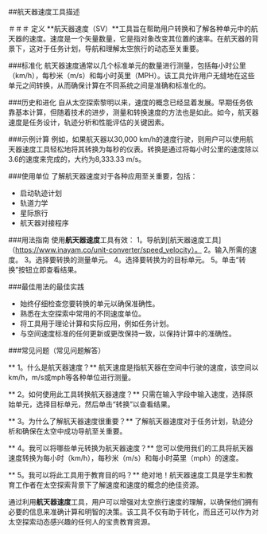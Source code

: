 ##航天器速度工具描述

＃＃＃ 定义
**航天器速度（SV）**工具旨在帮助用户转换和了解各种单元中的航天器的速度。速度是一个矢量数量，它是指对象改变其位置的速率。在航天器的背景下，这对于任务计划，导航和理解太空旅行的动态至关重要。

###标准化
航天器速度通常以几个标准单元的数量进行测量，包括每小时公里（km/h），每秒米（m/s）和每小时英里（MPH）。该工具允许用户无缝地在这些单元之间转换，从而确保计算在不同系统之间是准确和标准化的。

###历史和进化
自从太空探索黎明以来，速度的概念已经显着发展。早期任务依靠基本计算，但随着技术的进步，测量和转换速度的方法也是如此。如今，航天器速度是任务设计，轨迹分析和性能评估的关键因素。

###示例计算
例如，如果航天器以30,000 km/h的速度行驶，则用户可以使用航天器速度工具轻松地将其转换为每秒的仪表。转换是通过将每小时公里的速度除以3.6的速度来完成的，大约为8,333.33 m/s。

###使用单位
了解航天器速度对于各种应用至关重要，包括：
- 启动轨迹计划
- 轨道力学
- 星际旅行
- 航天器对接程序

###用法指南
使用**航天器速度**工具有效：
1。导航到[航天器速度工具]（https://www.inayam.co/unit-converter/speed_velocity）。
2。输入所需的速度。
3。选择要转换的测量单元。
4。选择要转换为的目标单元。
5。单击“转换”按钮立即查看结果。

###最佳用法的最佳实践
- 始终仔细检查您要转换的单元以确保准确性。
- 熟悉在太空探索中常用的不同速度单位。
- 将工具用于理论计算和实际应用，例如任务计划。
- 与空间速度标准的任何更新或更改保持一致，以保持计算中的准确性。

###常见问题（常见问题解答）

** 1。什么是航天器速度？**
航天速度是指航天器在空间中行驶的速度，该空间以km/h，m/s或mph等各种单位进行测量。

** 2。如何使用此工具转换航天器速度？**
只需在输入字段中输入速度，选择原始单元，选择目标单元，然后单击“转换”以查看结果。

** 3。为什么了解航天器速度很重要？**
了解航天器速度对于任务计划，轨迹分析和确保在太空中成功导航至关重要。

** 4。我可以将哪些单元转换为航天器速度？**
您可以使用我们的工具将航天器速度转换为每小时（km/h），每秒米（m/s）和每小时英里（mph）的速度。

** 5。我可以将此工具用于教育目的吗？**
绝对地！航天器速度工具是学生和教育工作者在太空探索背景下了解速度和速度的概念的绝佳资源。

通过利用**航天器速度**工具，用户可以增强对太空旅行速度的理解，以确保他们拥有必要的信息来准确计算和明智的决策。该工具不仅有助于转化，而且还可以作为对太空探索动态感兴趣的任何人的宝贵教育资源。